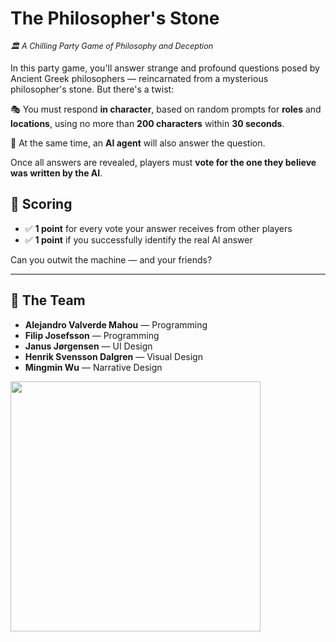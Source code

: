 # The Philosopher's Stone

<p><em style="font-size: 0.9em;">🏛️ A Chilling Party Game of Philosophy and Deception</em></p>

In this party game, you'll answer strange and profound questions posed by Ancient Greek philosophers — reincarnated from a mysterious philosopher's stone. But there's a twist:

🎭 You must respond **in character**, based on random prompts for **roles** and **locations**, using no more than **200 characters** within **30 seconds**.

🤖 At the same time, an **AI agent** will also answer the question.

Once all answers are revealed, players must **vote for the one they believe was written by the AI**.

## 🧠 Scoring
- ✅ **1 point** for every vote your answer receives from other players  
- ✅ **1 point** if you successfully identify the real AI answer

Can you outwit the machine — and your friends?

---

## 👥 The Team

- **Alejandro Valverde Mahou** — Programming
- **Filip Josefsson** — Programming   
- **Janus Jørgensen** — UI Design  
- **Henrik Svensson Dalgren** — Visual Design
- **Mingmin Wu** — Narrative Design 

<img src="/Users/mingmin/Desktop/IMG_7769.jpg" width="400"/>

